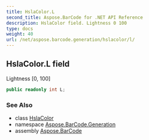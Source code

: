 ```yaml
---
title: HslaColor.L
second_title: Aspose.BarCode for .NET API Reference
description: HslaColor field. Lightness 0 100
type: docs
weight: 40
url: /net/aspose.barcode.generation/hslacolor/l/
---
```

## HslaColor.L field

Lightness [0, 100]

```csharp
public readonly int L;
```

### See Also

* class [HslaColor](../)
* namespace [Aspose.BarCode.Generation](../../hslacolor/)
* assembly [Aspose.BarCode](../../../)


